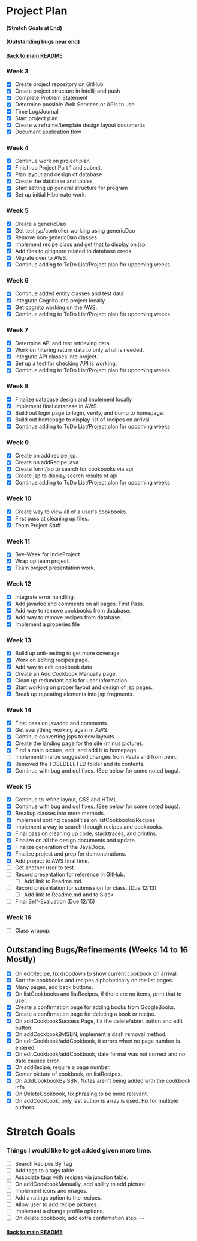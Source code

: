 # Project Plan
#### (Stretch Goals at End)
#### (Outstanding bugs near end)

#### [Back to main README](../README.md)

### Week 3
- [x] Create project repository on GitHub
- [x] Create project structure in intellij and push
- [x] Complete Problem Statement
- [x] Determine possible Web Services or APIs to use
- [x] Time Log/Journal
- [x] Start project plan
- [x] Create wireframe/template design layout documents
- [x] Document application flow

### Week 4
- [x] Continue work on project plan
- [x] Finish up Project Part 1 and submit.
- [x] Plan layout and design of database
- [x] Create the database and tables
- [x] Start setting up general structure for program
- [x] Set up initial Hibernate work.

### Week 5
- [x] Create a genericDao
- [x] Get test jsp/controller working using genericDao
- [x] Remove non-genericDao classes
- [x] Implement recipe class and get that to display on jsp.
- [x] Add files to gitignore related to database creds.
- [x] Migrate over to AWS.
- [x] Continue adding to ToDo List/Project plan for upcoming weeks

### Week 6
- [x] Continue added entity classes and test data
- [x] Integrate Cognito into project locally
- [x] Get cognito working on the AWS.
- [x] Continue adding to ToDo List/Project plan for upcoming weeks

### Week 7
- [x] Determine API and test retrieving data.
- [x] Work on filtering return data to only what is needed.
- [x] Integrate API classes into project.
- [x] Set up a test for checking API is working.
- [x] Continue adding to ToDo List/Project plan for upcoming weeks

### Week 8
- [x] Finalize database design and implement locally
- [x] Implement final database in AWS.
- [x] Build out login page to login, verify, and dump to homepage.
- [x] Build out homepage to display list of recipes on arrival
- [x] Continue adding to ToDo List/Project plan for upcoming weeks

### Week 9
- [x] Create on add recipe jsp.
- [x] Create on addRecipe.java
- [x] Create form/jsp to search for cookbooks via api
- [x] Create jsp to display search results of api
- [x] Continue adding to ToDo List/Project plan for upcoming weeks

### Week 10
- [x] Create way to view all of a user's cookbooks.
- [x] First pass at cleaning up files.
- [x] Team Project Stuff

### Week 11
- [x] Bye-Week for IndieProject
- [x] Wrap up team project.
- [x] Team project presentation work.

### Week 12
- [x] Integrate error handling.
- [x] Add javadoc and comments on all pages. First Pass.
- [x] Add way to remove cookbooks from database.
- [x] Add way to remove recipes from database.
- [x] Implement a properies file

### Week 13
- [x] Build up unit-testing to get more coverage
- [x] Work on editing recipes page.
- [x] Add way to edit cookbook data
- [x] Create an Add Cookbook Manually page.
- [x] Clean up redundant calls for user information.
- [x] Start working on proper layout and design of jsp pages.
- [x] Break up repeating elements into jsp fragments.

### Week 14
- [x] Final pass on javadoc and comments.
- [x] Get everything working again in AWS.
- [x] Continue converting jsps to new layouts.
- [x] Create the landing page for the site (minus picture).
- [x] Find a main picture, edit, and add it to homepage
- [ ] Implement/finalize suggested changes from Paula and from peer.
- [x] Removed the TOBEDELETED folder and its contents.
- [x] Continue with bug and qol fixes. (See below for some noted bugs).

### Week 15
- [x] Continue to refine layout, CSS and HTML.
- [x] Continue with bug and qol fixes. (See below for some noted bugs).
- [x] Breakup classes into more methods.
- [x] Implement sorting capabilities on listCookbooks/Recipes
- [x] Implement a way to search through recipes and cookbooks.
- [x] Final pass on cleaning up code, stacktraces, and printlns.
- [x] Finalize on all the design documents and update.
- [x] Finalize generation of the JavaDocs.
- [x] Finalize project and prep for demonstrations.
- [x] Add project to AWS final time.
- [ ] Get another user to test.
- [ ] Record presentation for reference in GitHub.
  - [ ] Add link to Readme.md.
- [ ] Record presentation for submission for class. (Due 12/13)
  - [ ] Add link to Readme.md and to Slack.
- [ ] Final Self-Evaluation (Due 12/15)

### Week 16
- [ ] Class wrapup.

## Outstanding Bugs/Refinements (Weeks 14 to 16 Mostly)
- [x] On editRecipe, fix dropdown to show current cookbook on arrival.
- [x] Sort the cookbooks and recipes alphabetically on the list pages.
- [x] Many pages, add back buttons.
- [x] On listCookbooks and listRecipes, if there are no items, print that to user.
- [x] Create a confirmation page for adding books from GoogleBooks.
- [x] Create a confirmation page for deleting a book or recipe.
- [x] On addCookbookSuccess Page, fix the delete/abort button and edit button.
- [x] On addCookbookByISBN, implement a dash removal method.
- [x] On editCookbook/addCookbook, it errors when no page number is entered.
- [x] On editCookbook/addCookbook, date format was not correct and no date causes error.
- [x] On addRecipe, require a page number.
- [x] Center picture of cookbook, on listRecipes.
- [x] On AddCookbookByISBN, Notes aren't being added with the cookbook info.
- [x] On DeleteCookbook, fix phrasing to be more relevant.
- [x] On addCookbook, only last author is array is used. Fix for multiple authors.

# Stretch Goals
### Things I would like to get added given more time.
- [ ] Search Recipes By Tag
- [ ] Add tags to a tags table
- [ ] Associate tags with recipes via junction table.
- [ ] On addCookbookManually, add ability to add picture.
- [ ] Implement icons and images.
- [ ] Add a ratings option to the recipes.
- [ ] Allow user to add recipe pictures.
- [ ] Implement a change profile options.
- [ ] On delete cookbook, add extra confirmation step.
--
#### [Back to main README](../README.md)